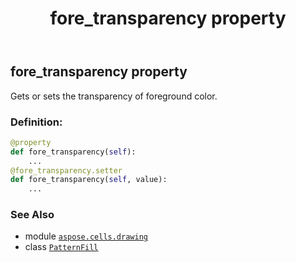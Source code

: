 ﻿---
title: fore_transparency property
second_title: Aspose.Cells for Python via .NET API References
description: 
type: docs
weight: 60
url: /aspose.cells.drawing/patternfill/fore_transparency/
is_root: false
---

## fore_transparency property


Gets or sets the transparency of foreground color.
### Definition:
```python
@property
def fore_transparency(self):
    ...
@fore_transparency.setter
def fore_transparency(self, value):
    ...
```

### See Also
* module [`aspose.cells.drawing`](../../)
* class [`PatternFill`](/cells/python-net/aspose.cells.drawing/patternfill)
